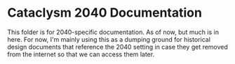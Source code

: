 # Cataclysm 2040 Documentation
This folder is for 2040-specific documentation. As of now, but much is in here. For now, I'm mainly using this as a dumping ground for historical design documents that reference the 2040 setting in case they get removed from the internet so that we can access them later.
